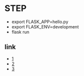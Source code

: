# STEP
* export FLASK_APP=hello.py
* export FLASK_ENV=development
* flask run
## link
* [1](https://stackoverflow.com/questions/46698134/how-to-post-the-output-result-on-the-same-page-in-flask-app)
* [2](https://stackoverflow.com/questions/37211791/flask-post-to-the-same-page)
* [3](https://flask.palletsprojects.com/en/1.1.x/quickstart/)

